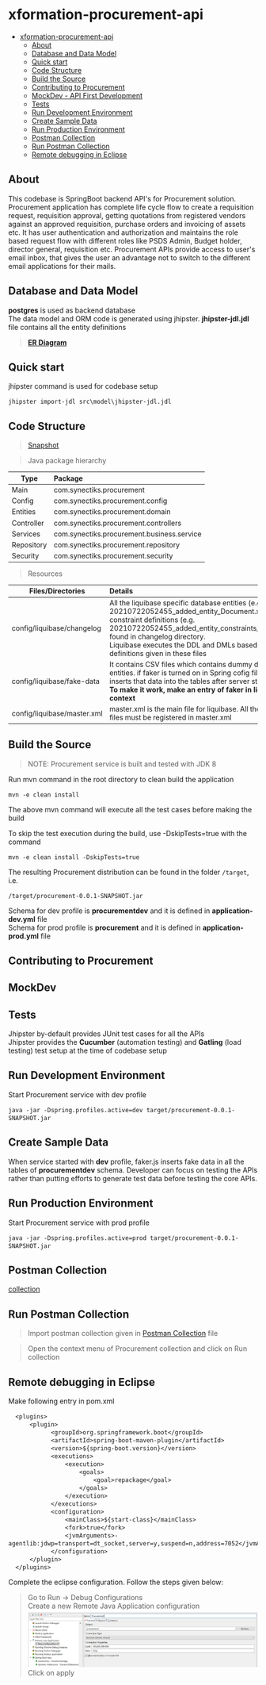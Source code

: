 # xformation-procurement-api
- [xformation-procurement-api](#xformation-procurement-api)
  - [About](#about)
  - [Database and Data Model](#database-and-data-model)
  - [Quick start](#quick-start)
  - [Code Structure](#code-structure)  
  - [Build the Source](#build-the-source)
  - [Contributing to Procurement](#contributing-to-procurement)
  - [MockDev - API First Development](#mockdev)
  - [Tests](#tests)
  - [Run Development Environment](#run-development-environment)
  - [Create Sample Data](#create-sample-data)
  - [Run Production Environment](#run-production-environment)
  - [Postman Collection](#postman-collection)
  - [Run Postman Collection](#run-postman-collection)
  - [Remote debugging in Eclipse](#remote-debugging-in-eclipse)
  
## About 
  This codebase is SpringBoot backend API's for Procurement solution. Procurement application has complete life cycle flow to create a requisition request, requisition approval, getting quotations from registered vendors against an approved requisition, purchase orders and invoicing of assets etc. It has user authentication and authorization and maintains the role based request flow with different roles like PSDS Admin, Budget holder, director general, requisition etc.
  Procurement APIs provide access to user's email inbox, that gives the user an advantage not to switch to the different email applications for their mails.  

## Database and Data Model
  **postgres** is used as backend database  
  The data model and ORM code is generated using jhipster. **jhipster-jdl.jdl** file contains all the entity definitions  

  > [**ER Diagram**](ERD.md)  


## Quick start
  jhipster command is used for codebase setup  
  ```
  jhipster import-jdl src\model\jhipster-jdl.jdl
  ```
## Code Structure  
  > [Snapshot](CODE_STRUCTURE.md)  

  > Java package hierarchy  

  | Type | Package | 
  |-----------|:-----------|
  | Main | com.synectiks.procurement | 
  | Config | com.synectiks.procurement.config |
  | Entities | com.synectiks.procurement.domain |  
  | Controller | com.synectiks.procurement.controllers |
  | Services | com.synectiks.procurement.business.service |
  | Repository | com.synectiks.procurement.repository |
  | Security | com.synectiks.procurement.security |  
  
  > Resources  

  | Files/Directories | Details | 
  |-----------|:-----------|
  | config/liquibase/changelog | All the liquibase specific database entities (e.g. 20210722052455_added_entity_Document.xml) and their constraint definitions (e.g. 20210722052455_added_entity_constraints_Document.xml) found in changelog directory. <br> Liquibase executes the DDL and DMLs based on the definitions given in these files |
  | config/liquibase/fake-data | It contains CSV files which contains dummy data for all the entities. if faker is turned on in Spring cofig file, faker.js inserts that data into the tables after server starts up. <br> **To make it work, make an entry of faker in liquibase context**|
  | config/liquibase/master.xml | master.xml is the main file for liquibase. All the changelog files must be registered in master.xml |  
  

## Build the Source  
> NOTE: Procurement service is built and tested with JDK 8  

  Run mvn command in the root directory to clean build the application  
  
  ```
  mvn -e clean install
  ```
  The above mvn command will execute all the test cases before making the build  
  
  To skip the test execution during the build, use -DskipTests=true with the command  
  ```
  mvn -e clean install -DskipTests=true
  ```

  The resulting Procurement distribution can be found in the folder `/target`, i.e.
  ```
  /target/procurement-0.0.1-SNAPSHOT.jar
  ```

  Schema for dev profile is **procurementdev** and it is defined in **application-dev.yml** file  
  Schema for prod profile is **procurement** and it is defined in **application-prod.yml** file  

## Contributing to Procurement  

## MockDev  

## Tests
  
  Jhipster by-default provides JUnit test cases for all the APIs  
  Jhipster provides the **Cucumber** (automation testing) and **Gatling** (load testing) test setup at the time of codebase setup  

## Run Development Environment  
  Start Procurement service with dev profile  
  ```
  java -jar -Dspring.profiles.active=dev target/procurement-0.0.1-SNAPSHOT.jar
  ```  

## Create Sample Data  

  When service started with **dev** profile, faker.js inserts fake data in all the tables of **procurementdev** schema. Developer can focus on testing the APIs rather than putting efforts to generate test data before testing the core APIs.  

## Run Production Environment  
  Start Procurement service with prod profile  
  ```
  java -jar -Dspring.profiles.active=prod target/procurement-0.0.1-SNAPSHOT.jar  
  ```  

## Postman Collection
 [collection](POSTMAN_COLLECTION.md)  

## Run Postman Collection  
  
  > Import postman collection given in [Postman Collection](POSTMAN_COLLECTION.md) file  

  > Open the context menu of Procurement collection and click on Run collection  

## Remote debugging in Eclipse  
  
  Make following entry in pom.xml

  ```
    <plugins>
        <plugin>
              <groupId>org.springframework.boot</groupId>
              <artifactId>spring-boot-maven-plugin</artifactId>
              <version>${spring-boot.version}</version>
              <executions>
                  <execution>
                      <goals>
                          <goal>repackage</goal>
                      </goals>
                  </execution>
              </executions>
              <configuration>
                  <mainClass>${start-class}</mainClass>
                  <fork>true</fork>
                  <jvmArguments>-agentlib:jdwp=transport=dt_socket,server=y,suspend=n,address=7052</jvmArguments>
              </configuration>
        </plugin>
    </plugins>
  ```  

  Complete the eclipse configuration. Follow the steps given below:  
  > Go to Run -> Debug Configurations  
  > Create a new Remote Java Application configuration  
  ![Remote Debug](./remote_debug_snapshot.png)  
  > Click on apply  

  